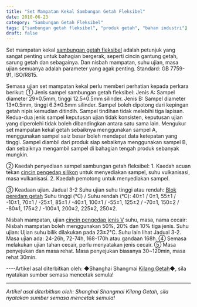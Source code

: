 ```yaml
---
title: "Set Mampatan Kekal Sambungan Getah Fleksibel"
date: 2010-06-23
category: "Sambungan Getah Fleksibel"
tags: ["sambungan getah fleksibel", "produk getah", "bahan industri"]
draft: false
---
```


Set mampatan kekal [sambungan getah fleksibel](http://www.smpolymer.com/kequnaoxiangjiaojietou/) adalah petunjuk yang sangat penting untuk bahagian bergerak, seperti cincin gantung getah, sarung getah dan sebagainya. Dan nisbah mampatan, suhu ujian, masa ujian semuanya adalah parameter yang agak penting. Standard: GB 7759-91, ISO/R815.

Semasa ujian set mampatan kekal perlu memberi perhatian kepada perkara berikut: ① Jenis sampel sambungan getah fleksibel: Jenis A: Sampel diameter 29±0.5mm, tinggi 12.5±0.5mm silinder. Jenis B: Sampel diameter 13±0.5mm, tinggi 6.3±0.5mm silinder. Sampel boleh dipotong dari kepingan getah nipis kemudian ditindih. Sampel tindihan tidak melebihi tiga lapisan. Kedua-dua jenis sampel keputusan ujian tidak konsisten, keputusan ujian yang diperolehi tidak boleh dibandingkan antara satu sama lain. Mengukur set mampatan kekal getah sebaiknya menggunakan sampel A, menggunakan sampel saiz besar boleh mendapat data ketepatan yang tinggi. Sampel diambil dari produk siap sebaiknya menggunakan sampel B, dan sebaiknya mengambil sampel di bahagian tengah produk sebanyak mungkin.

② Kaedah penyediaan sampel sambungan getah fleksibel: 1. Kaedah acuan tekan [cincin pengedap silikon](http://www.smpolymer.com/) untuk menyediakan sampel, suhu vulkanisasi, masa vulkanisasi. 2. Kaedah pemotong untuk menyediakan sampel.

③ Keadaan ujian. Jadual 3-2 Suhu ujian suhu tinggi atau rendah: [Blok peredam getah](http://www.smpolymer.com/) Suhu tinggi (℃) / Suhu rendah (℃): 40±1 / 0±1, 55±1 / -10±1, 70±1 / -25±1, 85±1 / -40±1, 100±1 / -55±1, 125±2 / -70±1, 150±2 / -80±1, 175±2 / -100±1, 200±2, 225±2, 250±2.

Nisbah mampatan, ujian [cincin pengedap jenis V](http://www.smpolymer.com/) suhu, masa, nama cecair: Nisbah mampatan boleh menggunakan 50%, 20% dan 10% tiga jenis. Suhu ujian: Ujian suhu bilik dilakukan pada 23±2℃. Suhu lain lihat Jadual 3-2. Masa ujian ada: 24-26h, 72-74h, 168-170h atau gandaan 168h. ④ Semasa melakukan ujian tahan cecair, perlu menyatakan jenis cecair. ⑤ Masa penyejukan dan masa rehat. Masa penyejukan biasanya 30~120min, masa rehat 30min.

----Artikel asal diterbitkan oleh: ◆Shanghai Shangmai [Kilang Getah](http://www.smpolymer.com/)◆, sila nyatakan sumber semasa mencetak semula!

---

*Artikel asal diterbitkan oleh: Shanghai Shangmai Kilang Getah, sila nyatakan sumber semasa mencetak semula!*
